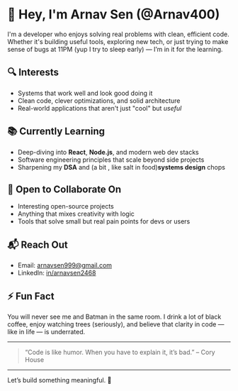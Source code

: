 # 👋 Hey, I'm Arnav Sen (@Arnav400)

I'm a developer who enjoys solving real problems with clean, efficient code. Whether it's building useful tools, exploring new tech, or just trying to make sense of bugs at 11PM (yup I try to sleep early) — I’m in it for the learning.

## 🔍 Interests
- Systems that work well and look good doing it  
- Clean code, clever optimizations, and solid architecture  
- Real-world applications that aren't just "cool" but *useful*

## 📚 Currently Learning
- Deep-diving into **React**, **Node.js**, and modern web dev stacks  
- Software engineering principles that scale beyond side projects  
- Sharpening my **DSA** and (a bit , like salt in food)**systems design** chops

## 🤝 Open to Collaborate On
- Interesting open-source projects  
- Anything that mixes creativity with logic  
- Tools that solve small but real pain points for devs or users

## 📬 Reach Out
- Email: [arnavsen999@gmail.com](mailto:arnavsen999@gmail.com)  
- LinkedIn: [in/arnavsen2468](https://in.linkedin.com/in/arnavsen2468)

## ⚡ Fun Fact
You will never see me and Batman in the same room.
I drink a lot of black coffee, enjoy watching trees (seriously), and believe that clarity in code — like in life — is underrated.

---

> “Code is like humor. When you have to explain it, it’s bad.” – Cory House

---

Let’s build something meaningful. 🚀
